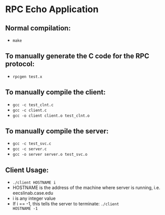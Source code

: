 RPC Echo Application
====================

Normal compilation:
----------------------
* <code>make</code>

To manually generate the C code for the RPC protocol:
----------------------
* <code>rpcgen test.x</code>

To manually compile the client:
----------------------
* <code>gcc -c test_clnt.c</code>
* <code>gcc -c client.c</code>
* <code>gcc -o client client.o test_clnt.o</code>

To manually compile the server:
----------------------
* <code>gcc -c test_svc.c</code>
* <code>gcc -c server.c</code>
* <code>gcc -o server server.o test_svc.o</code>

Client Usage:
-------------
* <code>./client HOSTNAME i</code>
* HOSTNAME is the address of the machine where server is running, i.e. eecslinab.case.edu
* i is any integer value
* If i == -1, this tells the server to terminate: <code>./client HOSTNAME -1</code>
